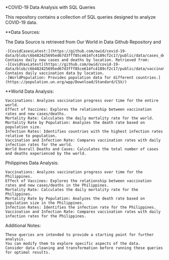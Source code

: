 *COVID-19 Data Analysis with SQL Queries

This repository contains a collection of SQL queries designed to analyze COVID-19 data. 

**Data Sources:

The Data Source is retrieved from Our World in Data Github Repository and 

    -[CovidCasesLatest:](https://github.com/owid/covid-19-data/blob/c6b482425695ed67d3fff85ce614fc4189cf2c17/public/data/cases_deaths/full_data.csv): Contains daily new cases and deaths by location. Retrieved from:
    -[CovidVaxLatest](https://github.com/owid/covid-19-data/blob/c6b482425695ed67d3fff85ce614fc4189cf2c17/public/data/vaccinations/vaccinations.csv): Contains daily vaccination data by location.
    -[WorldPopulation: Provides population data for different countries.](https://population.un.org/wpp/Download/Standard/CSV/)

**World Data Analysis:

    Vaccinations: Analyzes vaccination progress over time for the entire world.
    Effect of Vaccines: Explores the relationship between vaccination rates and new cases/deaths.
    Mortality Rate: Calculates the daily mortality rate for the world.
    Mortality Rate by Population: Analyzes the death rate based on population size.
    Infection Rates: Identifies countries with the highest infection rates relative to population.
    Vaccination and Infection Rate: Compares vaccination rates with daily infection rates for the world.
    World Overall Deaths and Cases: Calculates the total number of cases and deaths experienced by the world.

Philippines Data Analysis:

    Vaccinations: Analyzes vaccination progress over time for the Philippines.
    Effect of Vaccines: Explores the relationship between vaccination rates and new cases/deaths in the Philippines.
    Mortality Rate: Calculates the daily mortality rate for the Philippines.
    Mortality Rate by Population: Analyzes the death rate based on population size in the Philippines.
    Infection Rates: Identifies the infection rate for the Philippines.
    Vaccination and Infection Rate: Compares vaccination rates with daily infection rates for the Philippines.

Additional Notes:

    These queries are intended to provide a starting point for further analysis.
    You can modify them to explore specific aspects of the data.
    Consider data cleaning and transformation before running these queries for optimal results.
